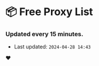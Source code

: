 # :package: Free Proxy List
### Updated every 15 minutes.

- Last updated: `2024-04-28 14:43`

:heart:
